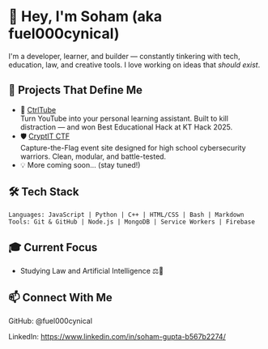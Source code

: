 # 👋 Hey, I'm Soham (aka fuel000cynical)

I'm a developer, learner, and builder — constantly tinkering with tech, education, law, and creative tools. I love working on ideas that *should exist*.


## 🚀 Projects That Define Me

- 🎯 [CtrlTube](https://github.com/fuel000cynical/CtrlTube)  
  Turn YouTube into your personal learning assistant. Built to kill distraction — and won Best Educational Hack at KT Hack 2025.
- 🛡️ [CryptIT CTF](https://github.com/fuel000cynical/CryptIT)  
  Capture-the-Flag event site designed for high school cybersecurity warriors. Clean, modular, and battle-tested.
- 💡 More coming soon... (stay tuned!)


## 🛠️ Tech Stack

```plaintext
Languages: JavaScript | Python | C++ | HTML/CSS | Bash | Markdown
Tools: Git & GitHub | Node.js | MongoDB | Service Workers | Firebase
```


## 🎓 Current Focus

- Studying Law and Artificial Intelligence ⚖️🤖


## 📫 Connect With Me

GitHub: @fuel000cynical

LinkedIn: https://www.linkedin.com/in/soham-gupta-b567b2274/
